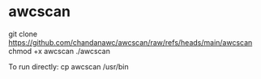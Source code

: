 # awcscan
git clone https://github.com/chandanawc/awcscan/raw/refs/heads/main/awcscan
chmod +x awcscan
./awcscan <IP>

To run directly:
cp awcscan /usr/bin

